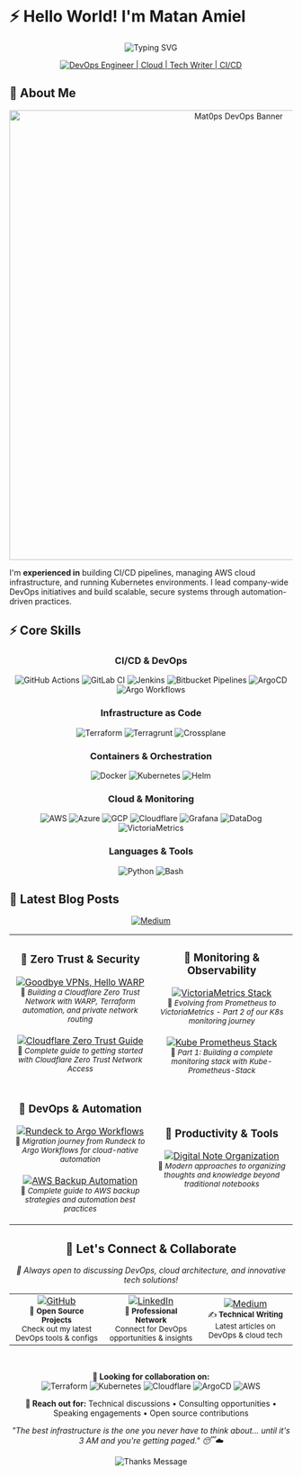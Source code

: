 # ⚡ Hello World! I'm Matan Amiel

<div align="center">
  <img src="https://readme-typing-svg.herokuapp.com?font=Fira+Code&weight=500&size=28&pause=1000&color=9B59B6&center=true&vCenter=true&width=600&height=100&lines=DevOps+Engineer;Tech+Writer;CI%2FCD+Wizard" alt="Typing SVG" />
</div>

<div align="center">
    
  [![DevOps Engineer | Cloud | Tech Writer | CI/CD](https://img.shields.io/badge/DevOps_Engineer_%7C_Cloud_%7C_Tech_Writer_%7C_CI%2FCD-0A0A0A?style=for-the-badge&logo=devops&logoColor=white)](https://github.com/Mat0ps)

</div>


## 🚀 About Me

<div align="center">
  <img src="https://i.imgur.com/8EztbWb.png" alt="Mat0ps DevOps Banner" width="800px">
</div>


I'm **experienced in** building CI/CD pipelines, managing AWS cloud infrastructure, and running Kubernetes environments. I lead company-wide DevOps initiatives and build scalable, secure systems through automation-driven practices.



## ⚡ Core Skills

<div align="center">

### CI/CD & DevOps
<img src="https://img.shields.io/badge/-GitHub_Actions-2088FF?style=for-the-badge&logo=githubactions&logoColor=white" alt="GitHub Actions" />
<img src="https://img.shields.io/badge/-GitLab_CI-FC6D26?style=for-the-badge&logo=gitlab&logoColor=white" alt="GitLab CI" />
<img src="https://img.shields.io/badge/-Jenkins-D24939?style=for-the-badge&logo=jenkins&logoColor=white" alt="Jenkins" />
<img src="https://img.shields.io/badge/-Bitbucket_Pipelines-0052CC?style=for-the-badge&logo=bitbucket&logoColor=white" alt="Bitbucket Pipelines" />
<img src="https://img.shields.io/badge/-ArgoCD-EF7B4D?style=for-the-badge&logo=argo&logoColor=white" alt="ArgoCD" />
<img src="https://img.shields.io/badge/-Argo_Workflows-EF7B4D?style=for-the-badge&logo=argo&logoColor=white" alt="Argo Workflows" />

### Infrastructure as Code
<img src="https://img.shields.io/badge/-Terraform-7B42BC?style=for-the-badge&logo=terraform&logoColor=white" alt="Terraform" />
<img src="https://img.shields.io/badge/-Terragrunt-7B42BC?style=for-the-badge&logo=terraform&logoColor=white" alt="Terragrunt" />
<img src="https://img.shields.io/badge/-Crossplane-6B73FF?style=for-the-badge&logo=crossplane&logoColor=white" alt="Crossplane" />

### Containers & Orchestration
<img src="https://img.shields.io/badge/-Docker-2496ED?style=for-the-badge&logo=docker&logoColor=white" alt="Docker" />
<img src="https://img.shields.io/badge/-Kubernetes-326CE5?style=for-the-badge&logo=kubernetes&logoColor=white" alt="Kubernetes" />
<img src="https://img.shields.io/badge/-Helm-0F1689?style=for-the-badge&logo=helm&logoColor=white" alt="Helm" />

### Cloud & Monitoring
<img src="https://img.shields.io/badge/-AWS-FF9900?style=for-the-badge&logo=amazonaws&logoColor=white" alt="AWS" />
<img src="https://img.shields.io/badge/-Azure-0089D6?style=for-the-badge&logo=microsoftazure&logoColor=white" alt="Azure" />
<img src="https://img.shields.io/badge/-GCP-4285F4?style=for-the-badge&logo=googlecloud&logoColor=white" alt="GCP" />
<img src="https://img.shields.io/badge/-Cloudflare-F38020?style=for-the-badge&logo=cloudflare&logoColor=white" alt="Cloudflare" />
<img src="https://img.shields.io/badge/-Grafana-F46800?style=for-the-badge&logo=grafana&logoColor=white" alt="Grafana" />
<img src="https://img.shields.io/badge/-DataDog-632CA6?style=for-the-badge&logo=datadog&logoColor=white" alt="DataDog" />
<img src="https://img.shields.io/badge/-VictoriaMetrics-FF6B6B?style=for-the-badge&logo=victoriametrics&logoColor=white" alt="VictoriaMetrics" />

### Languages & Tools
<img src="https://img.shields.io/badge/-Python-3776AB?style=for-the-badge&logo=python&logoColor=white" alt="Python" />
<img src="https://img.shields.io/badge/-Bash-4EAA25?style=for-the-badge&logo=gnubash&logoColor=white" alt="Bash" />

</div>



## 📝 Latest Blog Posts

<div align="center">
  <a href="https://medium.com/@mattan.amiel" target="_blank">
    <img src="https://img.shields.io/badge/Medium-12100E?style=for-the-badge&logo=medium&logoColor=white" alt="Medium" />
  </a>
</div>

<div align="center">
  <table>
    <tr>
      <td width="50%">
        <h3 align="center">📌 Zero Trust & Security</h3>
        <p align="center">
          <a href="https://medium.com/israeli-tech-radar/goodbye-vpns-hello-warp-building-a-cloudflare-zero-trust-network-in-the-modern-way-df16c24e9109" target="_blank">
            <img src="https://img.shields.io/badge/Goodbye%20VPNs%2C%20Hello%20WARP-FF6B35?style=for-the-badge&logo=cloudflare&logoColor=white" alt="Goodbye VPNs, Hello WARP" />
          </a>
          <br><small>📖 <em>Building a Cloudflare Zero Trust Network with WARP, Terraform automation, and private network routing</em></small>
          <br><br>
          <a href="https://medium.com/israeli-tech-radar/starting-with-cloudflare-zero-trust-heres-what-you-need-to-know-edc12b59930c" target="_blank">
            <img src="https://img.shields.io/badge/Cloudflare%20Zero%20Trust%20Guide-F38020?style=for-the-badge&logo=cloudflare&logoColor=white" alt="Cloudflare Zero Trust Guide" />
          </a>
          <br><small>📖 <em>Complete guide to getting started with Cloudflare Zero Trust Network Access</em></small>
        </p>
      </td>
      <td width="50%">
        <h3 align="center">📌 Monitoring & Observability</h3>
        <p align="center">
          <a href="https://medium.com/israeli-tech-radar/how-to-create-a-monitoring-stack-evolving-our-kubernetes-monitoring-stack-part-2-5f73ea959aec" target="_blank">
            <img src="https://img.shields.io/badge/VictoriaMetrics%20Stack-FF6B6B?style=for-the-badge&logo=victoriametrics&logoColor=white" alt="VictoriaMetrics Stack" />
          </a>
          <br><small>📖 <em>Evolving from Prometheus to VictoriaMetrics - Part 2 of our K8s monitoring journey</em></small>
          <br><br>
          <a href="https://medium.com/israeli-tech-radar/how-to-create-a-monitoring-stack-using-kube-prometheus-stack-part-1-eff8bf7ba9a9" target="_blank">
            <img src="https://img.shields.io/badge/Kube%20Prometheus%20Stack-E6522C?style=for-the-badge&logo=prometheus&logoColor=white" alt="Kube Prometheus Stack" />
          </a>
          <br><small>📖 <em>Part 1: Building a complete monitoring stack with Kube-Prometheus-Stack</em></small>
        </p>
      </td>
    </tr>
    <tr>
      <td width="50%">
        <h3 align="center">📌 DevOps & Automation</h3>
        <p align="center">
          <a href="https://medium.com/israeli-tech-radar/how-we-moved-from-rundeck-to-argo-workflows-f700b03c0fab" target="_blank">
            <img src="https://img.shields.io/badge/Rundeck%20to%20Argo%20Workflows-EF7B4D?style=for-the-badge&logo=argo&logoColor=white" alt="Rundeck to Argo Workflows" />
          </a>
          <br><small>📖 <em>Migration journey from Rundeck to Argo Workflows for cloud-native automation</em></small>
          <br><br>
          <a href="https://medium.com/israeli-tech-radar/what-is-an-aws-backup-and-how-to-automate-it-3bdf8b1df9eb" target="_blank">
            <img src="https://img.shields.io/badge/AWS%20Backup%20Automation-FF9900?style=for-the-badge&logo=amazonaws&logoColor=white" alt="AWS Backup Automation" />
          </a>
          <br><small>📖 <em>Complete guide to AWS backup strategies and automation best practices</em></small>
        </p>
      </td>
      <td width="50%">
        <h3 align="center">📌 Productivity & Tools</h3>
        <p align="center">
          <a href="https://medium.com/israeli-tech-radar/stop-using-a-notebook-to-organize-your-thoughts-part-1-48ccb8fde1f0" target="_blank">
            <img src="https://img.shields.io/badge/Digital%20Note%20Organization-9B59B6?style=for-the-badge&logo=notion&logoColor=white" alt="Digital Note Organization" />
          </a>
          <br><small>📖 <em>Modern approaches to organizing thoughts and knowledge beyond traditional notebooks</em></small>
        </p>
      </td>
    </tr>
  </table>
</div>



<div align="center">

## 🤝 Let's Connect & Collaborate

<p><em>💬 Always open to discussing DevOps, cloud architecture, and innovative tech solutions!</em></p>

<table>
  <tr>
    <td align="center" width="33%">
      <a href="https://github.com/Mat0ps" target="_blank">
        <img src="https://img.shields.io/badge/GitHub-100000?style=for-the-badge&logo=github&logoColor=white" alt="GitHub" />
      </a>
      <br>
      <small>🚀 <strong>Open Source Projects</strong><br>Check out my latest DevOps tools & configs</small>
    </td>
    <td align="center" width="33%">
      <a href="https://www.linkedin.com/in/matan-amiel/?originalSubdomain=il" target="_blank">
        <img src="https://img.shields.io/badge/LinkedIn-0077B5?style=for-the-badge&logo=linkedin&logoColor=white" alt="LinkedIn" />
      </a>
      <br>
      <small>💼 <strong>Professional Network</strong><br>Connect for DevOps opportunities & insights</small>
    </td>
    <td align="center" width="33%">
      <a href="https://medium.com/@mattan.amiel" target="_blank">
        <img src="https://img.shields.io/badge/Medium-12100E?style=for-the-badge&logo=medium&logoColor=white" alt="Medium" />
      </a>
      <br>
      <small>✍️ <strong>Technical Writing</strong><br>Latest articles on DevOps & cloud tech</small>
    </td>
  </tr>
</table>

<br>

<p>
  <strong>🎯 Looking for collaboration on:</strong><br>
  <img src="https://img.shields.io/badge/Terraform-7B42BC?style=flat-square&logo=terraform&logoColor=white" alt="Terraform" />
  <img src="https://img.shields.io/badge/Kubernetes-326CE5?style=flat-square&logo=kubernetes&logoColor=white" alt="Kubernetes" />
  <img src="https://img.shields.io/badge/Cloudflare-F38020?style=flat-square&logo=cloudflare&logoColor=white" alt="Cloudflare" />
  <img src="https://img.shields.io/badge/ArgoCD-EF7B4D?style=flat-square&logo=argo&logoColor=white" alt="ArgoCD" />
  <img src="https://img.shields.io/badge/AWS-FF9900?style=flat-square&logo=amazonaws&logoColor=white" alt="AWS" />
</p>

<p>
  <strong>📧 Reach out for:</strong> Technical discussions • Consulting opportunities • Speaking engagements • Open source contributions
</p>

</div>



<div align="center">
  <p><em>"The best infrastructure is the one you never have to think about... until it's 3 AM and you're getting paged." 😴☁️</em></p>
</div>



<div align="center">
  <img src="https://readme-typing-svg.herokuapp.com?font=Fira+Code&weight=500&size=20&pause=1000&color=9B59B6&center=true&vCenter=true&width=600&height=50&lines=Thanks+for+visiting!+Feel+free+to+connect+%F0%9F%9A%80" alt="Thanks Message" />
</div>
